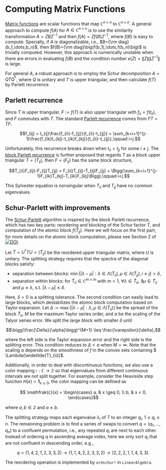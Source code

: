 # Computing Matrix Functions

[Matrix functions](https://www.statlect.com/matrix-algebra/matrix-function) are scalar functions that map $\mathbb{C}^{n\times n}$ to $\mathbb{C}^{n\times n}$. A general approach to compute $f(A)$ for $A\in\mathbb{C}^{n\times n}$ is to use the similarity transformation $A=ZBZ^{-1}$ and then $f(A)=Zf(B)Z^{-1}$, where $f(B)$ is easy to compute. Specially, if $A$ is diagonalizable, i.e., $B={\rm diag}(b_1,\dots,b_n)$, then $f(B)={\rm diag}\big(f(b_1),\dots,f(b_n)\big)$ is trivially computed. However, this approach is numerically unstable when there are errors in evaluating $f(B)$ and the condition number $\kappa(Z)=\|Z\|\|Z^{-1}\|$ is large. 

For general $A$, a robust approach is to employ the Schur decomposition $A=QTQ^*$, where $Q$ is unitary and $T$ is upper triangular, and then calculate $f(T)$ by Parlett recurrence.

## Parlett recurrence
Since $T$ is upper triangular, $F:=f(T)$ is also upper triangular with $f_{ii}=f(t_{ii})$, and $F$ commutes with $T$. The standard [Parlett recurrence](https://www.sciencedirect.com/science/article/pii/0024379576900185) comes from $FT=TF$:
```math
f_{ij} = t_{ij}\frac{f_{ii}-f_{jj}}{t_{ii}-t_{jj}} + \sum_{k=i+1}^{j-1}\frac{f_{ik}t_{kj}-t_{ik}f_{kj}}{t_{ii}-t_{jj}},\qquad i<j.
```
Unfortunately, this recurrence breaks down when $t_{ii}=t_{jj}$ for some $i\neq j$. The [block Parlett recurrence](https://www2.eecs.berkeley.edu/Pubs/TechRpts/1974/28788.html) is further proposed that regards $T$ as a block upper triangular $T=(T_{ij})$, then $F=(F_{ij})$ has the same block structure,
```math
T_{ii}F_{ij}-F_{ij}T_{jj} = F_{ii}T_{ij}-T_{ij}F_{jj} + \Bigg(\sum_{k=i+1}^{j-1}F_{ik}T_{kj}-T_{ik}F_{kj}\Bigg),\qquad i<j.
```
This Sylvester equation is nonsingular when $T_{ii}$ and $T_{jj}$ have no common eigenvalues.

## Schur-Parlett with improvements
The [Schur-Parlett](https://doi.org/10.1137/S0895479802410815) algorithm is inspired by the block Parlett recurrence, which has two key parts: reordering and blocking of the Schur factor $T$, and computation of the atomic block $f(T_{jj})$. Here we will focus on the first part, for more details on the atomic block computation, please see Section 2 of [![DOI](https://img.shields.io/badge/DOI-10.1137/S0895479802410815-blue)](https://doi.org/10.1137/S0895479802410815).


Let $\widetilde{T}=U^*TU=(\widetilde{T}_{ij})$ be the reordered upper triangular matrix, where $U$ is unitary. The splitting strategy requires that the spectra of the diagonal blocks satisfy: 
* separation between blocks: $\min\big\{|\lambda -\mu| : \lambda\in \Lambda(\widetilde{T}_{ii}),\, \mu\in \Lambda(\widetilde{T}_{jj}),\, i\neq j\big\}>\delta$,
* separation within blocks: for $\widetilde{T}_{ii}\in\mathbb{C}^{m\times m}$ with $m>1$, $\forall λ \in \widetilde{T}_{ii}$, $\exists μ ∈ \widetilde{T}_{ii}$ and $μ ≠ λ$, s.t. |$λ - μ| ≤ \delta$.

Here, $\delta>0$ is a splitting tolerance. The second condition can easily lead to large blocks, which destabilizes the atomic block computation based on Taylor expansion. Let $\Delta:=\max\big\{|\lambda -\mu| : \lambda,\,\mu\in \Lambda(\widetilde{T}_{ii})\big\}$ be the spread of the block $\widetilde{T}_{ii}$, $M$ be the maximum Taylor series order, and $\alpha$ be the scaling of the Talyor series error. We split the large block with smaller $\delta$ until 
```math
\bigg(\frac{\Delta}{\alpha}\bigg)^{M+1} \leq \frac{\varepsilon}{\delta},
```
where the left side is the Taylor expansion error and the right side is the splitting error. This condition reduces to $\Delta < \alpha$ when $M=\infty$. Note that the scaling $\alpha$ depends on the smoothness of $f$ in the convex sets containing $ \Lambda(\widetilde{T}_{ii})$. 

Additionally, in order to deal with discontinuous functions, we also use a color mapping $\mathfrak{c}: \mathbb{{C}} \to \mathbb{Z}$ so that eigenvalues from different continuous intervals are not split together. For example, consider the Heaviside step function $H(x)=\pmb{1}_{x\geq 0}$, the color mapping can be defined as 
```math
	\mathfrak{c}(x) = \begin{cases} 
a, & x \geq 0, \\ 
b, & x < 0, 
\end{cases}
```
where $a,b\in\mathbb{Z}$ and $a\neq b$.


The splitting strategy maps each eigenvalue $\lambda_i$ of $T$ to an integer $q_i$, $1\leq q_i \leq n$. The remainning problem is to find a series of swaps to convert $q=(q_1,\dots,q_n)$ to a confluent permutation, i.e., any repeated $q_i$ are next to each other. Instead of ordering $q$ in ascending average index, here we only sort $q_i$ that are not confluent in descending order, e.g., 
```math
q=(1,4,2,1,2,3,3,2) \to (1,1,4,2,2,3,3,2) \to(2,2,2,1,1,4,3,3).
```
The reordering operation is implemented by `ordschur!` in `LinearAlgebra`.